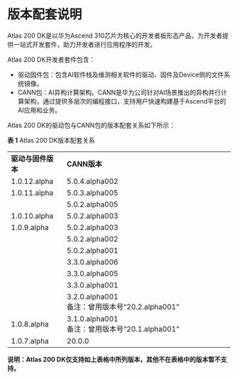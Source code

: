 # 版本配套说明
Atlas 200 DK是以华为Ascend 310芯片为核心的开发者板形态产品，为开发者提供一站式开发套件，助力开发者进行应用程序的开发。

Atlas 200 DK开发者套件包含：

-   驱动固件包：包含AI软件栈及维测相关软件的驱动、固件及Device侧的文件系统镜像。
-   CANN包：AI异构计算架构。CANN是华为公司针对AI场景推出的异构并行计算架构，通过提供多层次的编程接口，支持用户快速构建基于Ascend平台的AI应用和业务。

Atlas 200 DK的驱动包与CANN包的版本配套关系如下所示：

**表 1**  Atlas 200 DK版本配套关系

<table>
<tr><td width="25%"><b>驱动与固件版本</b></td><td width="75%"><b>CANN版本</b></td></tr>
<tr><td>1.0.12.alpha</td><td>5.0.4.alpha002</td></tr>
</tr>
<tr><td rowspan="2" valign="top">1.0.11.alpha</td><td>5.0.3.alpha005</td></tr>
<tr><td>5.0.2.alpha005</td></tr>
</tr>
<tr><td>1.0.10.alpha</td><td>5.0.2.alpha003</td></tr>
<tr><td rowspan="7" valign="top">1.0.9.alpha</td><td>5.0.2.alpha003</td></tr>
<tr><td>5.0.2.alpha002</td></tr>
<tr><td>5.0.2.alpha001</td></tr>
<tr><td>3.3.0.alpha006</td></tr>
<tr><td>3.3.0.alpha005</td></tr>
<tr><td>3.3.0.alpha001</td></tr>
<tr><td>3.2.0.alpha001<br/>备注：曾用版本号“20.2.alpha001”</td>
</tr>
<tr><td>1.0.8.alpha</td><td>3.1.0.alpha001<br/>备注：曾用版本号“20.1.alpha001”</td>
</tr>
<tr><td>1.0.7.alpha</td><td>20.0.0</td></tr>
</table>


**说明：Atlas 200 DK仅支持如上表格中所列版本，其他不在表格中的版本暂不支持。**